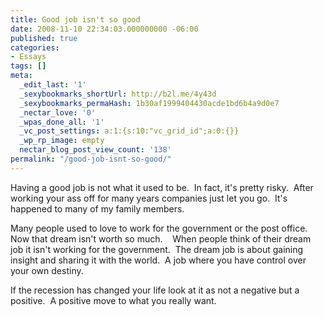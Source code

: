 ```yaml
---
title: Good job isn't so good
date: 2008-11-10 22:34:03.000000000 -06:00
published: true
categories:
- Essays
tags: []
meta:
  _edit_last: '1'
  _sexybookmarks_shortUrl: http://b2l.me/4y43d
  _sexybookmarks_permaHash: 1b30af1999404430acde1bd6b4a9d0e7
  _nectar_love: '0'
  _wpas_done_all: '1'
  _vc_post_settings: a:1:{s:10:"vc_grid_id";a:0:{}}
  _wp_rp_image: empty
  nectar_blog_post_view_count: '138'
permalink: "/good-job-isnt-so-good/"
---
```

Having a good job is not what it used to be.  In fact, it's pretty risky.  After working your ass off for many years companies just let you go.  It's happened to many of my family members.

Many people used to love to work for the government or the post office.  Now that dream isn't worth so much.    When people think of their dream job it isn't working for the government.  The dream job is about gaining insight and sharing it with the world.  A job where you have control over your own destiny.

If the recession has changed your life look at it as not a negative but a positive.  A positive move to what you really want.</p>
